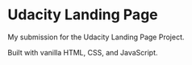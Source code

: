 # Udacity Landing Page

My submission for the Udacity Landing Page Project.

Built with vanilla HTML, CSS, and JavaScript.
